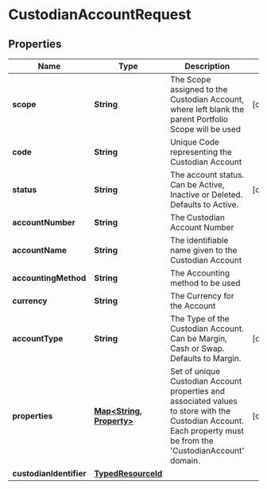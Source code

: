 

# CustodianAccountRequest


## Properties

Name | Type | Description | Notes
------------ | ------------- | ------------- | -------------
**scope** | **String** | The Scope assigned to the Custodian Account, where left blank the parent Portfolio Scope will be used |  [optional]
**code** | **String** | Unique Code representing the Custodian Account | 
**status** | **String** | The account status. Can be Active, Inactive or Deleted. Defaults to Active. |  [optional]
**accountNumber** | **String** | The Custodian Account Number | 
**accountName** | **String** | The identifiable name given to the Custodian Account | 
**accountingMethod** | **String** | The Accounting method to be used | 
**currency** | **String** | The Currency for the Account | 
**accountType** | **String** | The Type of the Custodian Account. Can be Margin, Cash or Swap. Defaults to Margin. |  [optional]
**properties** | [**Map&lt;String, Property&gt;**](Property.md) | Set of unique Custodian Account properties and associated values to store with the Custodian Account. Each property must be from the &#39;CustodianAccount&#39; domain. |  [optional]
**custodianIdentifier** | [**TypedResourceId**](TypedResourceId.md) |  | 




